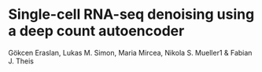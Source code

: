 # Single-cell RNA-seq denoising using a deep count autoencoder

Gökcen Eraslan, Lukas M. Simon, Maria Mircea, Nikola S. Mueller1 & Fabian J. Theis
